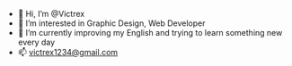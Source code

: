 - 👋 Hi, I’m @Victrex
- 👀 I’m interested in Graphic Design, Web Developer
- 🌱 I’m currently improving my English and trying to learn something new every day
- 📫 victrex1234@gmail.com


